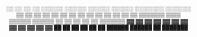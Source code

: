 <div align="center">
░░   ░░ ░░    ░░ ░░░░░░  ░░░░░░  ░░░░░░   ░░░░░░  ░░░░░░░░ ░░░░░░░
▒▒   ▒▒  ▒▒  ▒▒  ▒▒   ▒▒ ▒▒   ▒▒ ▒▒   ▒▒ ▒▒    ▒▒    ▒▒    ▒▒
▒▒▒▒▒▒▒   ▒▒▒▒   ▒▒▒▒▒▒  ▒▒▒▒▒▒  ▒▒   ▒▒ ▒▒    ▒▒    ▒▒    ▒▒▒▒▒▒▒
▓▓   ▓▓    ▓▓    ▓▓      ▓▓   ▓▓ ▓▓   ▓▓ ▓▓    ▓▓    ▓▓         ▓▓
██   ██    ██    ██      ██   ██ ██████   ██████     ██    ███████
</div>
